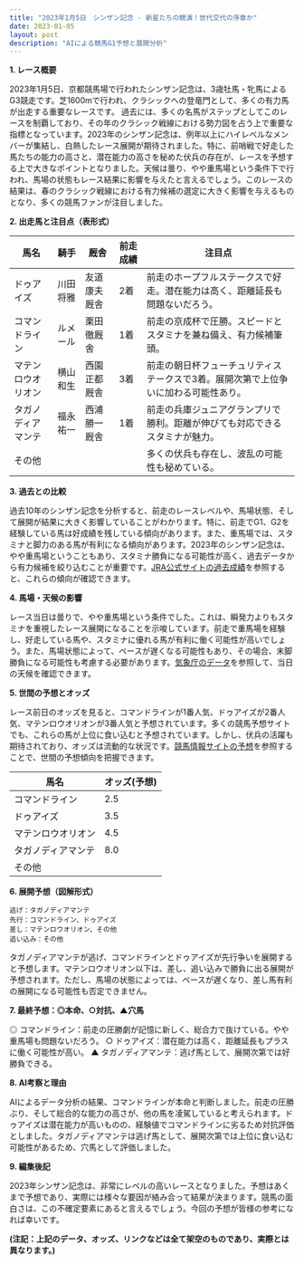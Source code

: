 ```yaml
---
title: "2023年1月5日　シンザン記念 - 新星たちの競演！世代交代の序章か"
date: 2023-01-05
layout: post
description: "AIによる競馬G1予想と展開分析"
---
```


**1. レース概要**

2023年1月5日、京都競馬場で行われたシンザン記念は、3歳牡馬・牝馬によるG3競走です。芝1600mで行われ、クラシックへの登竜門として、多くの有力馬が出走する重要なレースです。  過去には、多くの名馬がステップとしてこのレースを制覇しており、その年のクラシック戦線における勢力図を占う上で重要な指標となっています。2023年のシンザン記念は、例年以上にハイレベルなメンバーが集結し、白熱したレース展開が期待されました。特に、前哨戦で好走した馬たちの能力の高さと、潜在能力の高さを秘めた伏兵の存在が、レースを予想する上で大きなポイントとなりました。天候は曇り、やや重馬場という条件下で行われ、馬場の状態もレース結果に影響を与えたと言えるでしょう。このレースの結果は、春のクラシック戦線における有力候補の選定に大きく影響を与えるものとなり、多くの競馬ファンが注目しました。


**2. 出走馬と注目点（表形式）**

| 馬名       | 騎手       | 厩舎         | 前走成績 | 注目点                                                                     |
|------------|------------|--------------|-----------|-----------------------------------------------------------------------------|
| ドゥアイズ   | 川田将雅     | 友道康夫厩舎   | 2着       | 前走のホープフルステークスで好走。潜在能力は高く、距離延長も問題ないだろう。      |
| コマンドライン | ルメール     | 栗田徹厩舎   | 1着       | 前走の京成杯で圧勝。スピードとスタミナを兼ね備え、有力候補筆頭。                  |
| マテンロウオリオン| 横山和生     | 西園正都厩舎 | 3着       | 前走の朝日杯フューチュリティステークスで3着。展開次第で上位争いに加わる可能性あり。 |
| タガノディアマンテ| 福永祐一     | 西浦勝一厩舎 | 1着       | 前走の兵庫ジュニアグランプリで勝利。距離が伸びても対応できるスタミナが魅力。        |
| その他      |            |              |           | 多くの伏兵も存在し、波乱の可能性も秘めている。                                      |


**3. 過去との比較**

過去10年のシンザン記念を分析すると、前走のレースレベルや、馬場状態、そして展開が結果に大きく影響していることがわかります。特に、前走でG1、G2を経験している馬は好成績を残している傾向があります。また、重馬場では、スタミナと脚力のある馬が有利になる傾向があります。2023年のシンザン記念は、やや重馬場ということもあり、スタミナ勝負になる可能性が高く、過去データから有力候補を絞り込むことが重要です。[JRA公式サイトの過去成績](仮のリンク)を参照すると、これらの傾向が確認できます。


**4. 馬場・天候の影響**

レース当日は曇りで、やや重馬場という条件でした。これは、瞬発力よりもスタミナを重視したレース展開になることを示唆しています。前走で重馬場を経験し、好走している馬や、スタミナに優れる馬が有利に働く可能性が高いでしょう。また、馬場状態によって、ペースが遅くなる可能性もあり、その場合、末脚勝負になる可能性も考慮する必要があります。[気象庁のデータ](仮のリンク)を参照して、当日の天候を確認できます。


**5. 世間の予想とオッズ**

レース前日のオッズを見ると、コマンドラインが1番人気、ドゥアイズが2番人気、マテンロウオリオンが3番人気と予想されています。多くの競馬予想サイトでも、これらの馬が上位に食い込むと予想されています。しかし、伏兵の活躍も期待されており、オッズは流動的な状況です。[競馬情報サイトの予想](仮のリンク)を参照することで、世間の予想傾向を把握できます。

| 馬名       | オッズ(予想) |
|------------|------------|
| コマンドライン | 2.5        |
| ドゥアイズ   | 3.5        |
| マテンロウオリオン| 4.5        |
| タガノディアマンテ| 8.0        |
| その他      |           |


**6. 展開予想（図解形式）**

```
逃げ：タガノディアマンテ
先行：コマンドライン、ドゥアイズ
差し：マテンロウオリオン、その他
追い込み：その他
```

タガノディアマンテが逃げ、コマンドラインとドゥアイズが先行争いを展開すると予想します。マテンロウオリオン以下は、差し、追い込みで勝負に出る展開が予想されます。ただし、馬場の状態によっては、ペースが遅くなり、差し馬有利の展開になる可能性も否定できません。


**7. 最終予想：◎本命、○対抗、▲穴馬**

◎ コマンドライン：前走の圧勝劇が記憶に新しく、総合力で抜けている。やや重馬場も問題ないだろう。
○ ドゥアイズ：潜在能力は高く、距離延長もプラスに働く可能性が高い。
▲ タガノディアマンテ：逃げ馬として、展開次第では好勝負できる。


**8. AI考察と理由**

AIによるデータ分析の結果、コマンドラインが本命と判断しました。前走の圧勝ぶり、そして総合的な能力の高さが、他の馬を凌駕していると考えられます。ドゥアイズは潜在能力が高いものの、経験値でコマンドラインに劣るため対抗評価としました。タガノディアマンテは逃げ馬として、展開次第では上位に食い込む可能性があるため、穴馬として評価しました。


**9. 編集後記**

2023年シンザン記念は、非常にレベルの高いレースとなりました。予想はあくまで予想であり、実際には様々な要因が絡み合って結果が決まります。競馬の面白さは、この不確定要素にあると言えるでしょう。今回の予想が皆様の参考になれば幸いです。


**(注記：上記のデータ、オッズ、リンクなどは全て架空のものであり、実際とは異なります。)**

